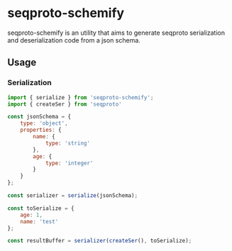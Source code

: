 # seqproto-schemify

seqproto-schemify is an utility that aims to generate seqproto serialization and deserialization code from a json schema.

## Usage

### Serialization

```javascript
import { serialize } from 'seqproto-schemify';
import { createSer } from 'seqproto'

const jsonSchema = {
    type: 'object',
    properties: {
        name: {
            type: 'string'
        },
        age: {
            type: 'integer'
        }
    }
};

const serializer = serialize(jsonSchema);

const toSerialize = {
    age: 1,
    name: 'test'
};

const resultBuffer = serializer(createSer(), toSerialize);
```